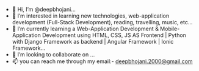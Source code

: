 - 👋 Hi, I’m @deepbhojani...
- 👀 I’m interested in learning new technologies, web-application development (Full-Stack Development), reading, travelling, music, etc...
- 🌱 I’m currently learning a Web-Application Development & Mobile-Application Development using HTML, CSS, JS AS Frontend | Python with Django Framework as backend | Angular Framework | Ionic Framework...
- 💞️ I’m looking to collaborate on ...
- 📫 you can reach me through my email:- deepbhojani.2000@gmail.com

<!---
deepbhojani/Bhojani-Deep is a ✨ special ✨ repository because its `README.md` (this file) appears on your GitHub profile.
You can click the Preview link to take a look at your changes.
--->
